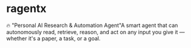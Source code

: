 # ragentx
🔥 "Personal AI Research &amp; Automation Agent"A smart agent that can autonomously read, retrieve, reason, and act on any input you give it — whether it's a paper, a task, or a goal.
